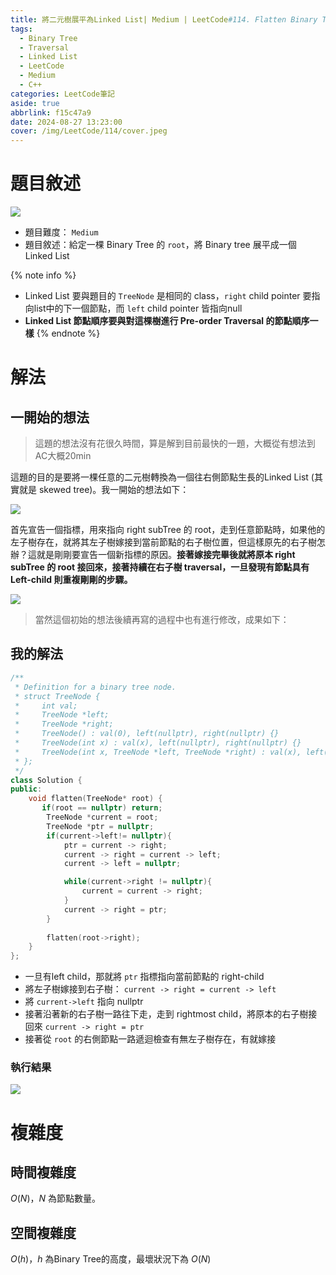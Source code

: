 ```yaml
---
title: 將二元樹展平為Linked List| Medium | LeetCode#114. Flatten Binary Tree to Linked List
tags:
  - Binary Tree
  - Traversal
  - Linked List
  - LeetCode
  - Medium
  - C++
categories: LeetCode筆記
aside: true
abbrlink: f15c47a9
date: 2024-08-27 13:23:00
cover: /img/LeetCode/114/cover.jpeg
---
```


# 題目敘述

![](/img/LeetCode/114/question.png)

- 題目難度： `Medium`
- 題目敘述：給定一棵 Binary Tree 的 `root`，將 Binary tree 展平成一個 Linked List

{% note info %}
- Linked List 要與題目的 `TreeNode` 是相同的 class，`right` child pointer 要指向list中的下一個節點，而 `left` child pointer 皆指向null
- **Linked List 節點順序要與對這棵樹進行 Pre-order Traversal 的節點順序一樣**
{% endnote %}


# 解法

## 一開始的想法

> 這題的想法沒有花很久時間，算是解到目前最快的一題，大概從有想法到AC大概20min

這題的目的是要將一棵任意的二元樹轉換為一個往右側節點生長的Linked List (其實就是 skewed tree)。我一開始的想法如下：

![](/img/LeetCode/114/algo1.png)

首先宣告一個指標，用來指向 right subTree 的 root，走到任意節點時，如果他的左子樹存在，就將其左子樹嫁接到當前節點的右子樹位置，但這樣原先的右子樹怎辦？這就是剛剛要宣告一個新指標的原因。**接著嫁接完畢後就將原本 right subTree 的 root 接回來，接著持續在右子樹 traversal，一旦發現有節點具有 Left-child 則重複剛剛的步驟。**

![](/img/LeetCode/114/algo2.png)

> 當然這個初始的想法後續再寫的過程中也有進行修改，成果如下：

## 我的解法

```cpp
/**
 * Definition for a binary tree node.
 * struct TreeNode {
 *     int val;
 *     TreeNode *left;
 *     TreeNode *right;
 *     TreeNode() : val(0), left(nullptr), right(nullptr) {}
 *     TreeNode(int x) : val(x), left(nullptr), right(nullptr) {}
 *     TreeNode(int x, TreeNode *left, TreeNode *right) : val(x), left(left), right(right) {}
 * };
 */
class Solution {
public:
    void flatten(TreeNode* root) {
       if(root == nullptr) return;
        TreeNode *current = root;
        TreeNode *ptr = nullptr;
        if(current->left!= nullptr){
            ptr = current -> right;
            current -> right = current -> left;
            current -> left = nullptr;

            while(current->right != nullptr){
                current = current -> right;
            }
            current -> right = ptr;
        }
    
        flatten(root->right);  
    }
};
```

- 一旦有left child，那就將 `ptr` 指標指向當前節點的 right-child
- 將左子樹嫁接到右子樹： `current -> right = current -> left`
- 將  `current->left` 指向 nullptr
- 接著沿著新的右子樹一路往下走，走到 rightmost child，將原本的右子樹接回來 `current -> right = ptr`
- 接著從 `root` 的右側節點一路遞迴檢查有無左子樹存在，有就嫁接

### 執行結果

![](/img/LeetCode/114/result.jpeg)

# 複雜度

## 時間複雜度

$O(N)$，$N$ 為節點數量。

## 空間複雜度

$O(h)$，$h$ 為Binary Tree的高度，最壞狀況下為 $O(N)$
